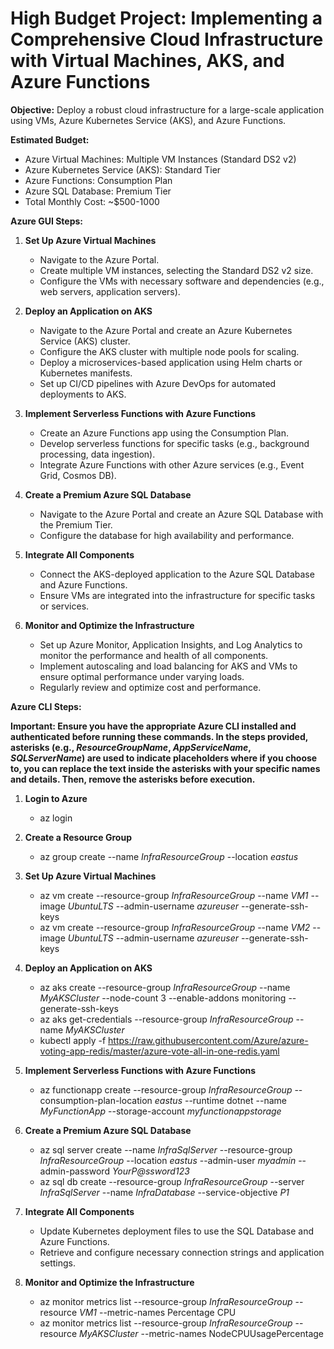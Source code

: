 # High Budget Project: Implementing a Comprehensive Cloud Infrastructure with Virtual Machines, AKS, and Azure Functions

**Objective:** Deploy a robust cloud infrastructure for a large-scale application using VMs, Azure Kubernetes Service (AKS), and Azure Functions.

**Estimated Budget:**
- Azure Virtual Machines: Multiple VM Instances (Standard DS2 v2)
- Azure Kubernetes Service (AKS): Standard Tier
- Azure Functions: Consumption Plan
- Azure SQL Database: Premium Tier
- Total Monthly Cost: ~$500-1000
  
**Azure GUI Steps:**

1. **Set Up Azure Virtual Machines**
   - Navigate to the Azure Portal.
   - Create multiple VM instances, selecting the Standard DS2 v2 size.
   - Configure the VMs with necessary software and dependencies (e.g., web servers, application servers).

2. **Deploy an Application on AKS**
   - Navigate to the Azure Portal and create an Azure Kubernetes Service (AKS) cluster.
   - Configure the AKS cluster with multiple node pools for scaling.
   - Deploy a microservices-based application using Helm charts or Kubernetes manifests.
   - Set up CI/CD pipelines with Azure DevOps for automated deployments to AKS.

3. **Implement Serverless Functions with Azure Functions**
   - Create an Azure Functions app using the Consumption Plan.
   - Develop serverless functions for specific tasks (e.g., background processing, data ingestion).
   - Integrate Azure Functions with other Azure services (e.g., Event Grid, Cosmos DB).

4. **Create a Premium Azure SQL Database**
   - Navigate to the Azure Portal and create an Azure SQL Database with the Premium Tier.
   - Configure the database for high availability and performance.

5. **Integrate All Components**
   - Connect the AKS-deployed application to the Azure SQL Database and Azure Functions.
   - Ensure VMs are integrated into the infrastructure for specific tasks or services.

7. **Monitor and Optimize the Infrastructure**
   - Set up Azure Monitor, Application Insights, and Log Analytics to monitor the performance and health of all components.
   - Implement autoscaling and load balancing for AKS and VMs to ensure optimal performance under varying loads.
   - Regularly review and optimize cost and performance.

**Azure CLI Steps:**

**Important: Ensure you have the appropriate Azure CLI installed and authenticated before running these commands. In the steps provided, 
asterisks (e.g., *ResourceGroupName*, *AppServiceName*, *SQLServerName*) are used to indicate placeholders where if you choose to, you can 
replace the text inside the asterisks with your specific names and details. Then, remove the asterisks before execution.**

1. **Login to Azure**
   - az login

2. **Create a Resource Group**
   - az group create --name *InfraResourceGroup* --location *eastus*
   
3. **Set Up Azure Virtual Machines**
   - az vm create --resource-group *InfraResourceGroup* --name *VM1* --image *UbuntuLTS* --admin-username *azureuser* --generate-ssh-keys
   - az vm create --resource-group *InfraResourceGroup* --name *VM2* --image *UbuntuLTS* --admin-username *azureuser* --generate-ssh-keys

4. **Deploy an Application on AKS**
   - az aks create --resource-group *InfraResourceGroup* --name *MyAKSCluster* --node-count 3 --enable-addons monitoring --generate-ssh-keys
   - az aks get-credentials --resource-group *InfraResourceGroup* --name *MyAKSCluster*
   - kubectl apply -f https://raw.githubusercontent.com/Azure/azure-voting-app-redis/master/azure-vote-all-in-one-redis.yaml

5. **Implement Serverless Functions with Azure Functions**
   - az functionapp create --resource-group *InfraResourceGroup* --consumption-plan-location *eastus* --runtime dotnet --name *MyFunctionApp* --storage-account *myfunctionappstorage*

6. **Create a Premium Azure SQL Database**
   - az sql server create --name *InfraSqlServer* --resource-group *InfraResourceGroup* --location *eastus* --admin-user *myadmin* --admin-password *YourP@ssword123*
   - az sql db create --resource-group *InfraResourceGroup* --server *InfraSqlServer* --name *InfraDatabase* --service-objective *P1*

7. **Integrate All Components**
   - Update Kubernetes deployment files to use the SQL Database and Azure Functions.
   - Retrieve and configure necessary connection strings and application settings.
  
8. **Monitor and Optimize the Infrastructure**
   - az monitor metrics list --resource-group *InfraResourceGroup* --resource *VM1* --metric-names Percentage CPU
   - az monitor metrics list --resource-group *InfraResourceGroup* --resource *MyAKSCluster* --metric-names NodeCPUUsagePercentage
